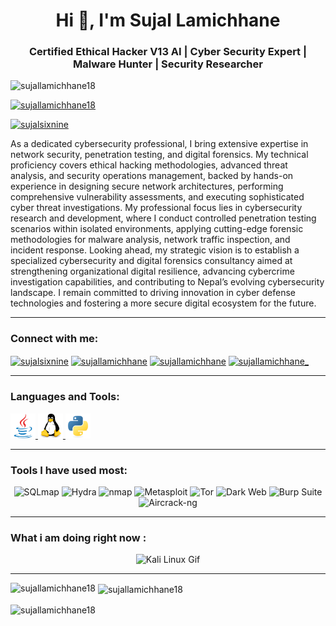 <h1 align="center">Hi 👋, I'm Sujal Lamichhane</h1>
<h3 align="center">Certified Ethical Hacker V13 AI | Cyber Security Expert | Malware Hunter | Security Researcher</h3>

<p align="left"> <img src="https://komarev.com/ghpvc/?username=sujallamichhane18&label=Profile%20views&color=0e75b6&style=flat" alt="sujallamichhane18" /> </p>

<p align="left"> <a href="https://github.com/ryo-ma/github-profile-trophy"><img src="https://github-profile-trophy.vercel.app/?username=sujallamichhane18" alt="sujallamichhane18" /></a> </p>

<p align="left"> <a href="https://twitter.com/sujalsixnine" target="blank"><img src="https://img.shields.io/twitter/follow/sujalsixnine?logo=twitter&style=for-the-badge" alt="sujalsixnine" /></a> </p>

As a dedicated cybersecurity professional, I bring extensive expertise in network security, penetration testing, and digital forensics. My technical proficiency covers ethical hacking methodologies, advanced threat analysis, and security operations management, backed by hands-on experience in designing secure network architectures, performing comprehensive vulnerability assessments, and executing sophisticated cyber threat investigations. My professional focus lies in cybersecurity research and development, where I conduct controlled penetration testing scenarios within isolated environments, applying cutting-edge forensic methodologies for malware analysis, network traffic inspection, and incident response. Looking ahead, my strategic vision is to establish a specialized cybersecurity and digital forensics consultancy aimed at strengthening organizational digital resilience, advancing cybercrime investigation capabilities, and contributing to Nepal’s evolving cybersecurity landscape. I remain committed to driving innovation in cyber defense technologies and fostering a more secure digital ecosystem for the future.

---

<h3 align="left">Connect with me:</h3>
<p align="left">
<a href="https://twitter.com/sujalsixnine" target="blank"><img align="center" src="https://raw.githubusercontent.com/rahuldkjain/github-profile-readme-generator/master/src/images/icons/Social/twitter.svg" alt="sujalsixnine" height="30" width="40" /></a>
<a href="https://linkedin.com/in/sujallamichhane" target="blank"><img align="center" src="https://raw.githubusercontent.com/rahuldkjain/github-profile-readme-generator/master/src/images/icons/Social/linked-in-alt.svg" alt="sujallamichhane" height="30" width="40" /></a>
<a href="https://fb.com/sujallamichhane" target="blank"><img align="center" src="https://raw.githubusercontent.com/rahuldkjain/github-profile-readme-generator/master/src/images/icons/Social/facebook.svg" alt="sujallamichhane" height="30" width="40" /></a>
<a href="https://instagram.com/sujallamichhane_" target="blank"><img align="center" src="https://raw.githubusercontent.com/rahuldkjain/github-profile-readme-generator/master/src/images/icons/Social/instagram.svg" alt="sujallamichhane_" height="30" width="40" /></a>
</p>

---

<h3 align="left">Languages and Tools:</h3>
<p align="left">
  <a href="https://www.java.com" target="_blank" rel="noreferrer"> <img src="https://raw.githubusercontent.com/devicons/devicon/master/icons/java/java-original.svg" alt="java" width="40" height="40"/> </a>
  <a href="https://www.linux.org/" target="_blank" rel="noreferrer"> <img src="https://raw.githubusercontent.com/devicons/devicon/master/icons/linux/linux-original.svg" alt="linux" width="40" height="40"/> </a>
  <a href="https://www.python.org" target="_blank" rel="noreferrer"> <img src="https://raw.githubusercontent.com/devicons/devicon/master/icons/python/python-original.svg" alt="python" width="40" height="40"/> </a>
</p>

---

<h3 align="left">Tools I have used most:</h3>
<p align="center">
  <img src="https://www.vaadata.com/blog/wp-content/uploads/2024/05/exploiting-sqli-with-sqlmap.png" alt="SQLmap" width="100" height="100"/>
  <img src="https://imgs.search.brave.com/-ZQa5howjdSTXSU9djqbIJLl1a-RpE7k9P93LukiC1o/rs:fit:860:0:0:0/g:ce/aHR0cHM6Ly9tZWRp/YS5saWNkbi5jb20v/ZG1zL2ltYWdlL0Q0/RDEyQVFHTnRsaXEt/c0xwOUEvYXJ0aWNs/ZS1jb3Zlcl9pbWFn/ZS1zaHJpbmtfNjAw/XzIwMDAvMC8xNzAy/NTMzNTM5NjM2P2U9/MjE0NzQ4MzY0NyZ2/PWJldGEmdD1oQjg5/Q0Y2U0ZhLVJuZXRr/dGtlNnZvY2J3THRt/QUQ3YlVUWmI1RS1V/Skw0" alt="Hydra" width="100" height="100"/>
  <img src="https://nmap.org/images/sitelogo-2x.png" alt="nmap" width="100" height="100"/>
  <img src="https://imgs.search.brave.com/J78SddzCw-GkyOCwPFsWcViIqcMRofGFY06Uguf0pXA/rs:fit:860:0:0:0/g:ce/aHR0cHM6Ly93d3cu/aW1wZXJ2YS5jb20v/bGVhcm4vd3AtY29u/dGVudC91cGxvYWRz/L3NpdGVzLzEzLzIw/MjIvMDQvU2NyZWVu/LVNob3QtMjAyMi0w/NC0wMy1hdC0xNC40/MS4wOS5wbmcud2Vi/cA" alt="Metasploit" width="100" height="100"/>
  <img src="https://www.torproject.org/static/images/tor-logo@2x.png?h=16ad42bc" alt="Tor" width="100" height="100"/>
  <img src="https://imgs.search.brave.com/hifbNMxUjaaFnji3Woe33KTkf2_s0omppz8PWPuRBRM/rs:fit:860:0:0:0/g:ce/aHR0cHM6Ly93YWxs/cGFwZXJzLmNvbS9p/bWFnZXMvaGQvZGFy/ay13ZWItcGljdHVy/ZXMtMGpjeG02OGJr/Nmh1a3p6MS5qcGc" alt="Dark Web" width="100" height="100"/>
    <img src="https://imgs.search.brave.com/345VYYxT7Az3RR7oTz3tKIMqkOhabamk0UWHOh46gh8/rs:fit:860:0:0:0/g:ce/aHR0cHM6Ly9wb3J0/c3dpZ2dlci5uZXQv/c3VwcG9ydC9pbWFn/ZXMvcHJvZmVzc2lv/bmFsLnN2Zw" alt="Burp Suite" width="100" height="100"/>
   <img src="https://imgs.search.brave.com/bWNzcTSfWgallyJMaOJWW9kQ7ID7-xxJp8QKNB_AVuk/rs:fit:860:0:0:0/g:ce/aHR0cHM6Ly91cGxv/YWQud2lraW1lZGlh/Lm9yZy93aWtpcGVk/aWEvY29tbW9ucy90/aHVtYi9jL2MzL0Fp/cmNyYWNrLW5nLW5l/dy1sb2dvLmpwZy8y/MjBweC1BaXJjcmFj/ay1uZy1uZXctbG9n/by5qcGc" alt="Aircrack-ng" width="100" height="100"/>
</p>

---

<h3 align="left">What i am doing right now :</h3>
<p align="center">
  <img src="https://imgs.search.brave.com/ZGENbOO2MTU8Wcey1JdSlvnMfRnXK4kqaupuyU9YUX4/rs:fit:860:0:0:0/g:ce/aHR0cHM6Ly9naWZk/Yi5jb20vaW1hZ2Vz/L2hpZ2gvZ2xpdGNo/aW5nLWhhY2tlci1o/YWNraW5nLXY1Nmc0/bDF2YXlrbXNubzYu/Z2lm.gif" alt="Kali Linux Gif" width="500"/>
</p>

---

<p><img align="left" src="https://github-readme-stats.vercel.app/api/top-langs?username=sujallamichhane18&show_icons=true&locale=en&layout=compact" alt="sujallamichhane18" /></p>

<p>&nbsp;<img align="center" src="https://github-readme-stats.vercel.app/api?username=sujallamichhane18&show_icons=true&locale=en" alt="sujallamichhane18" /></p>

<p><img align="center" src="https://github-readme-streak-stats.herokuapp.com/?user=sujallamichhane18&" alt="sujallamichhane18" /></p>
